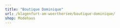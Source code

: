 ```yaml
---
title: "Boutique Dominique"
url: /klagenfurt-am-woerthersee/boutique-dominique/
shop: Modehaus
---
```

